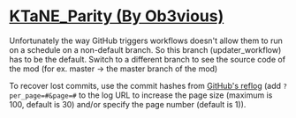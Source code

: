 # [KTaNE_Parity (By Ob3vious)](https://github.com/Ob3vious/KTaNE_Parity)

Unfortunately the way GitHub triggers workflows doesn't allow them to run on a schedule on a non-default branch. So this branch (updater_workflow) has to be the default. Switch to a different branch to see the source code of the mod (for ex. master -> the master branch of the mod)

To recover lost commits, use the commit hashes from [GitHub's reflog](https://api.github.com/repos/KtaneModules/KTaNE_Parity-Ob3vious/events) (add `?per_page=#&page=#` to the log URL to increase the page size (maximum is 100, default is 30) and/or specify the page number (default is 1)).
